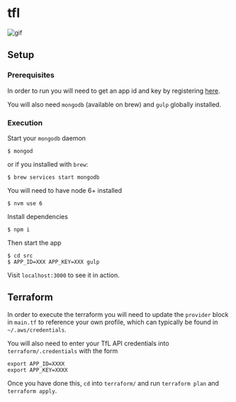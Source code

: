 # tfl

![gif](http://i.imgur.com/vaELaUp.jpg)

## Setup

### Prerequisites

In order to run you will need to get an app id and key by registering [here](https://api-portal.tfl.gov.uk/signup).

You will also need `mongodb` (available on brew) and `gulp` globally installed.

### Execution

Start your `mongodb` daemon

```shell
$ mongod
```

or if you installed with `brew`:

```shell
$ brew services start mongodb
```

You will need to have node 6+ installed

```shell
$ nvm use 6
```

Install dependencies

```shell
$ npm i
```

Then start the app

```shell
$ cd src
$ APP_ID=XXX APP_KEY=XXX gulp
```

Visit `localhost:3000` to see it in action.

## Terraform

In order to execute the terraform you will need to update the `provider` block in `main.tf` to reference your own profile, which can typically be found in `~/.aws/credentials`.

You will also need to enter your TfL API credentials into `terraform/.credentials` with the form

```
export APP_ID=XXXX
export APP_KEY=XXXX
```

Once you have done this, `cd` into `terraform/` and run `terraform plan` and `terraform apply`.
